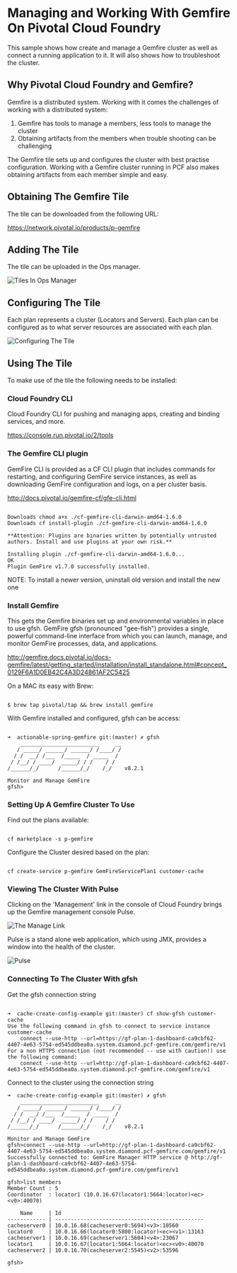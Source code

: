 # Managing and Working With Gemfire On Pivotal Cloud Foundry

This sample shows how create and manage a Gemfire cluster as well as connect a running application to it. It will also shows how to troubleshoot the cluster.


## Why Pivotal Cloud Foundry and Gemfire?

Gemfire is a distributed system. Working with it comes the challenges of working with a distributed system:

1. Gemfire has tools to manage a members, less tools to manage the cluster
2. Obtaining artifacts from the members when trouble shooting can be challenging

The Gemfire tile sets up and configures the cluster with best practise configuration. Working with a Gemfire cluster running in PCF also makes obtaining artifacts from each member simple and easy.

## Obtaining The Gemfire Tile

The tile can be downloaded from the following URL:

https://network.pivotal.io/products/p-gemfire

## Adding The Tile

The tile can be uploaded in the Ops manager.

![Tiles In Ops Manager](tiles-ops-manager.png)

## Configuring The Tile

Each plan represents a cluster (Locators and Servers). Each plan can be configured as to what server resources are associated with each plan.

![Configuring The Tile](gemfire-plan-configure.png)

## Using The Tile

To make use of the tile the following needs to be installed:

### Cloud Foundry CLI

Cloud Foundry CLI for pushing and managing apps, creating and binding services, and more.

https://console.run.pivotal.io/2/tools

### The Gemfire CLI plugin

GemFire CLI is provided as a CF CLI plugin that includes commands for restarting, and configuring GemFire service instances, as well as downloading GemFire configuration and logs, on a per cluster basis.

http://docs.pivotal.io/gemfire-cf/gfe-cli.html

```shell

Downloads chmod a+x ./cf-gemfire-cli-darwin-amd64-1.6.0
Downloads cf install-plugin ./cf-gemfire-cli-darwin-amd64-1.6.0

**Attention: Plugins are binaries written by potentially untrusted authors. Install and use plugins at your own risk.**

Installing plugin ./cf-gemfire-cli-darwin-amd64-1.6.0...
OK
Plugin GemFire v1.7.0 successfully installed.

```
NOTE: To install a newer version, uninstall old version and install the new one

### Install Gemfire

This gets the Gemfire binaries set up and environmental variables in place to use gfsh. GemFire gfsh (pronounced "gee-fish") provides a single, powerful command-line interface from which you can launch, manage, and monitor GemFire processes, data, and applications.

http://gemfire.docs.pivotal.io/docs-gemfire/latest/getting_started/installation/install_standalone.html#concept_0129F6A1D0EB42C4A3D24861AF2C5425

On a MAC its easy with Brew:

```shell

$ brew tap pivotal/tap && brew install gemfire

```

With Gemfire installed and configured, gfsh can be access:

```shell

➜  actionable-spring-gemfire git:(master) ✗ gfsh
    _________________________     __
   / _____/ ______/ ______/ /____/ /
  / /  __/ /___  /_____  / _____  /
 / /__/ / ____/  _____/ / /    / /  
/______/_/      /______/_/    /_/    v8.2.1

Monitor and Manage GemFire
gfsh>

```

### Setting Up A Gemfire Cluster To Use

Find out the plans available:

```shell

cf marketplace -s p-gemfire

```

Configure the Cluster desired based on the plan:

```shell

cf create-service p-gemfire GemFireServicePlan1 customer-cache

```
### Viewing The Cluster With Pulse

Clicking on the 'Management' link in the console of Cloud Foundry brings up the Gemfire management console Pulse.

![The Manage Link](gemfire-manage-link-appconsole.png)

Pulse is a stand alone web application, which using JMX, provides a window into the health of the cluster.

![Pulse](pulse.png)

### Connecting To The Cluster With gfsh

Get the gfsh connection string

```shell

➜  cache-create-config-example git:(master) cf show-gfsh customer-cache          
Use the following command in gfsh to connect to service instance customer-cache
    connect --use-http --url=https://gf-plan-1-dashboard-ca9cbf62-4407-4e63-5754-ed545ddbea0a.system.diamond.pcf-gemfire.com/gemfire/v1
For a non HTTPS connection (not recommended -- use with caution!) use the following command:
    connect --use-http --url=http://gf-plan-1-dashboard-ca9cbf62-4407-4e63-5754-ed545ddbea0a.system.diamond.pcf-gemfire.com/gemfire/v1

```
Connect to the cluster using the connection string

```shell
➜  cache-create-config-example git:(master) ✗ gfsh
    _________________________     __
   / _____/ ______/ ______/ /____/ /
  / /  __/ /___  /_____  / _____  /
 / /__/ / ____/  _____/ / /    / /  
/______/_/      /______/_/    /_/    v8.2.1

Monitor and Manage GemFire
gfsh>connect --use-http --url=http://gf-plan-1-dashboard-ca9cbf62-4407-4e63-5754-ed545ddbea0a.system.diamond.pcf-gemfire.com/gemfire/v1
Successfully connected to: GemFire Manager HTTP service @ http://gf-plan-1-dashboard-ca9cbf62-4407-4e63-5754-ed545ddbea0a.system.diamond.pcf-gemfire.com/gemfire/v1

gfsh>list members
Member Count : 5
Coordinator  : locator1 (10.0.16.67(locator1:5664:locator)<ec><v0>:40070)

    Name     | Id
------------ | -----------------------------------------------
cacheserver0 | 10.0.16.68(cacheserver0:5694)<v3>:10560
locator0     | 10.0.16.66(locator0:5800:locator)<ec><v1>:13163
cacheserver1 | 10.0.16.69(cacheserver1:5604)<v4>:23067
locator1     | 10.0.16.67(locator1:5664:locator)<ec><v0>:40070
cacheserver2 | 10.0.16.70(cacheserver2:5545)<v2>:53596

gfsh>

```
